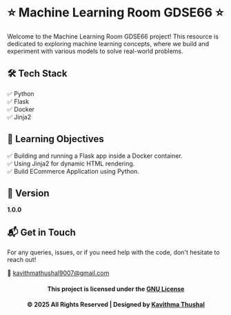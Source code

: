 # ⭐ Machine Learning Room GDSE66 ⭐

Welcome to the Machine Learning Room GDSE66 project! This resource is dedicated to exploring machine learning concepts,
where we build and experiment with various models to solve real-world problems.

## 🛠️ Tech Stack

✅ Python<br/>
✅ Flask<br/>
✅ Docker<br/>
✅ Jinja2<br/>

## 🚀 Learning Objectives

✅ Building and running a Flask app inside a Docker container.<br/>
✅ Using Jinja2 for dynamic HTML rendering.<br/>
✅ Build ECommerce Application using Python.<br/>

## 📝 Version

**1.0.0**

## 📬 Get in Touch

For any queries, issues, or if you need help with the code, don't hesitate to reach out!

📧 [kavithmathushal9007@gmail.com](mailto:kavithmathushal9007@gmail.com)

<div align="center">

#### This project is licensed under the [GNU License](LICENSE)

#### © 2025 All Rights Reserved | Designed by [Kavithma Thushal](https://github.com/Kavithma-Thushal)

</div>